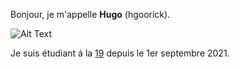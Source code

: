 Bonjour, je m'appelle <strong>Hugo</strong> (hgoorick).

![Alt Text](https://media1.giphy.com/media/fXhdgo6ERFLukIcmX3/giphy.gif?cid=ecf05e47x6ekitmgxpt3yezi9r0v1g3fg4m25mjk7s5qid9g&rid=giphy.gif&ct=g)

Je suis étudiant á la <a href="https://www.s19.be">19</a> depuis le 1er septembre 2021.
